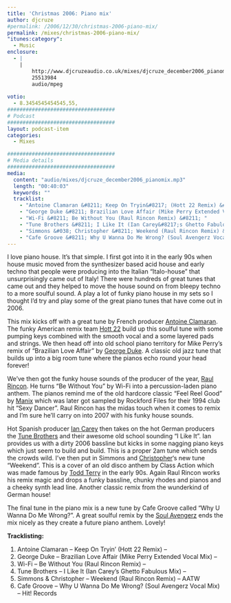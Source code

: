 ```yaml
---
title: 'Christmas 2006: Piano mix'
author: djcruze
#permalink: /2006/12/30/christmas-2006-piano-mix/
permalink: /mixes/christmas-2006-piano-mix/
"itunes:category":
  - Music
enclosure:
  - |
    |
        http://www.djcruzeaudio.co.uk/mixes/djcruze_december2006_pianomix.mp3
        25513984
        audio/mpeg
        
votio:
  - 8.3454545454545,55,
###################################
# Podcast
###################################
layout: podcast-item
categories:
  - Mixes

###################################
# Media details
###################################
media:
  content: "audio/mixes/djcruze_december2006_pianomix.mp3"
  length: "00:40:03"
  keywords: ""
  tracklist:
    - "Antoine Clamaran &#8211; Keep On Tryin&#8217; (Hott 22 Remix) &#8211; "
    - "George Duke &#8211; Brazilian Love Affair (Mike Perry Extended Vocal Mix) &#8211; "
    - "Wi-Fi &#8211; Be Without You (Raul Rincon Remix) &#8211; "
    - "Tune Brothers &#8211; I Like It (Ian Carey&#8217;s Ghetto Fabulous Mix) &#8211; "
    - "Simmons &#038; Christopher &#8211; Weekend (Raul Rincon Remix) &#8211; AATW"
    - "Cafe Groove &#8211; Why U Wanna Do Me Wrong? (Soul Avengerz Vocal Mix) &#8211; Hit! Records"
---
```


I love piano house. It&#8217;s that simple. I first got into it in the early 90s when house music moved from the synthesizer based acid house and early techno that people were producing into the Italian &#8220;Italo-house&#8221; that unsurprisingly came out of Italy! There were hundreds of great tunes that came out and they helped to move the house sound on from bleepy techno to a more soulful sound. A play a lot of funky piano house in my sets so I thought I&#8217;d try and play some of the great piano tunes that have come out in 2006.

This mix kicks off with a great tune by French producer [Antoine Clamaran][1]. The funky American remix team [Hott 22][2] build up this soulful tune with some pumping keys combined with the smooth vocal and a some layered pads and strings. We then head off into old school piano territory for Mike Perry&#8217;s remix of &#8220;Brazilian Love Affair&#8221; by [George Duke][3]. A classic old jazz tune that builds up into a big room tune where the pianos echo round your head forever!

We&#8217;ve then got the funky house sounds of the producer of the year, [Raul Rincon][4]. He turns &#8220;Be Without You&#8221; by Wi-Fi into a percussion-laden piano anthem. The pianos remind me of the old hardcore classic &#8220;Feel Reel Good&#8221; by [Manix][5] which was later got sampled by Rockford Files for their 1994 club hit &#8220;Sexy Dancer&#8221;. Raul Rincon has the midas touch when it comes to remix and I&#8217;m sure he&#8217;ll carry on into 2007 with his funky house sounds.

Hot Spanish producer [Ian Carey][6] then takes on the hot German producers the [Tune Brothers][7] and their awesome old school sounding &#8220;I Like It&#8221;. Ian provides us with a dirty 2006 bassline but kicks in some nagging piano keys which just seem to build and build. This is a proper 2am tune which sends the crowds wild. I&#8217;ve then put in Simmons and [Christopher][8]&#8216;s new tune &#8220;Weekend&#8221;. This is a cover of an old disco anthem by Class Action which was made famous by [Todd Terry][9] in the early 90s. Again Raul Rincon works his remix magic and drops a funky bassline, chunky rhodes and pianos and a cheeky synth lead line. Another classic remix from the wunderkind of German house!

The final tune in the piano mix is a new tune by Cafe Groove called &#8220;Why U Wanna Do Me Wrong?&#8221;. A great soulful remix by the [Soul Avengerz][10] ends the mix nicely as they create a future piano anthem. Lovely!

**Tracklisting:**

  1. Antoine Clamaran &#8211; Keep On Tryin&#8217; (Hott 22 Remix) &#8211; 
  2. George Duke &#8211; Brazilian Love Affair (Mike Perry Extended Vocal Mix) &#8211; 
  3. Wi-Fi &#8211; Be Without You (Raul Rincon Remix) &#8211; 
  4. Tune Brothers &#8211; I Like It (Ian Carey&#8217;s Ghetto Fabulous Mix) &#8211; 
  5. Simmons &#038; Christopher &#8211; Weekend (Raul Rincon Remix) &#8211; AATW
  6. Cafe Groove &#8211; Why U Wanna Do Me Wrong? (Soul Avengerz Vocal Mix) &#8211; Hit! Records

<div style="clear:both;">
</div>

 [1]: http://www.antoineclamaran.com/
 [2]: http://www.deejaybooking.com/hott22
 [3]: http://www.georgeduke.com/
 [4]: http://www.raulrincon.org/
 [5]: http://www.discogs.com/artist/Manix
 [6]: http://www.ian45carey.com/
 [7]: http://www.tunebrothers.de/
 [8]: http://www.dennischristopher.com/
 [9]: http://www.myspace.com/teeschoice
 [10]: http://www.soulavengerz.com/